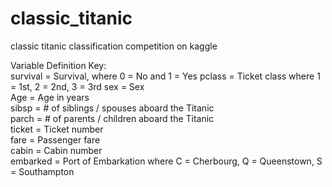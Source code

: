 # classic_titanic
classic titanic classification competition on kaggle

Variable	Definition	Key:  
survival	= Survival, where	0 = No and 1 = Yes
pclass	= Ticket class where 1 = 1st, 2 = 2nd, 3 = 3rd
sex	= Sex	
Age	= Age in years	
sibsp	= # of siblings / spouses aboard the Titanic	
parch =	# of parents / children aboard the Titanic	
ticket = Ticket number	
fare = Passenger fare	
cabin	= Cabin number	
embarked = Port of Embarkation where C = Cherbourg, Q = Queenstown, S = Southampton
